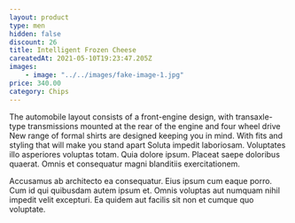 ```yaml
---
layout: product
type: men
hidden: false
discount: 26
title: Intelligent Frozen Cheese
careatedAt: 2021-05-10T19:23:47.205Z
images:
    - image: "../../images/fake-image-1.jpg"
price: 340.00
category: Chips
---
```

The automobile layout consists of a front-engine design, with transaxle-type transmissions mounted at the rear of the engine and four wheel drive
New range of formal shirts are designed keeping you in mind. With fits and styling that will make you stand apart
Soluta impedit laboriosam. Voluptates illo asperiores voluptas totam. Quia dolore ipsum. Placeat saepe doloribus quaerat. Omnis et consequatur magni blanditiis exercitationem.
 Accusamus ab architecto ea consequatur. Eius ipsum cum eaque porro. Cum id qui quibusdam autem ipsum et. Omnis voluptas aut numquam nihil impedit velit excepturi. Ea quidem aut facilis sit non et cumque quo voluptate.
